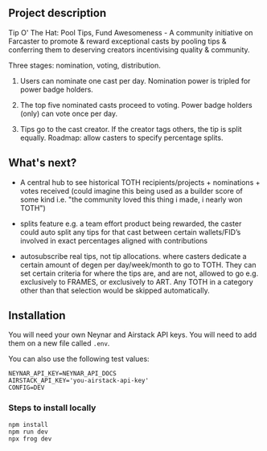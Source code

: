 ## Project description

Tip O' The Hat: Pool Tips, Fund Awesomeness - A community initiative on Farcaster to promote & reward exceptional casts by pooling tips & conferring them to deserving creators incentivising quality & community.

Three stages: nomination, voting, distribution.

1. Users can nominate one cast per day. Nomination power is tripled for power badge holders.

2. The top five nominated casts proceed to voting. Power badge holders (only) can vote once per day.

3. Tips go to the cast creator. If the creator tags others, the tip is split equally. Roadmap: allow casters to specify percentage splits.

## What's next?

- A central hub to see historical TOTH recipients/projects + nominations + votes received (could imagine this being used as a builder score of some kind i.e. "the community loved this thing i made, i nearly won TOTH")

- splits feature e.g. a team effort product being rewarded, the caster could auto split any tips for that cast between certain wallets/FID’s involved in exact percentages aligned with contributions

- autosubscribe real tips, not tip allocations. where casters dedicate a certain amount of degen per day/week/month to go to TOTH. They can set certain criteria for where the tips are, and are not, allowed to go e.g. exclusively to FRAMES, or exclusively to ART. Any TOTH in a category other than that selection would be skipped automatically.

## Installation

You will need your own Neynar and Airstack API keys. You will need to add them on a new file called `.env`.

You can also use the following test values:

```
NEYNAR_API_KEY=NEYNAR_API_DOCS
AIRSTACK_API_KEY='you-airstack-api-key'
CONFIG=DEV
```

### Steps to install locally

```
npm install
npm run dev
npx frog dev
```
